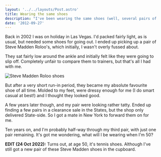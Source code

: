 ```yaml
---
layout: '../../layouts/Post.astro'
title: Wearing the same shoes
description: "I've been wearing the same shoes (well, several pairs of the same model) for ten years..."
date: '2012-09-27'
---
```


Back in 2002 I was on holiday in Las Vegas. I'd packed fairly light, as is usual, but needed some shoes for going out. I ended up picking up a pair of Steve Madden Roloo's, which initially, I wasn't overly fussed about.

They sat fairly low around the ankle and initially felt like they were going to slip off. Completely unfair to compare them to trainers, but that's all I had with me.

<img src="/images/shoes.jpg" alt="Steve Madden Roloo shoes" />

But after a very short run-in period, they became my absolute favourite shoe of all time. Molded to my feet, were dressy enough for me (I do smart casual at best!) and I thought they looked good.

A few years later though, and my pair were looking rather tatty. Ended up finding a few pairs in a clearance sale in the States, but the shop only delivered State-side. So I got a mate in New York to forward them on for me.

Ten years on, and I'm probably half-way through my third pair, with just one pair remaining. It's got me wondering, what will I be wearing when I'm 50?

**EDIT (24 Oct 2022):** Turns out, at age 50, it's tennis shoes. Although I've still got a new pair of these Steve Madden shoes in the cupboard.